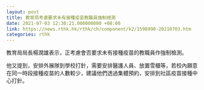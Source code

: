 ```yaml
---
layout: post
title: 教育局考慮要求未有接種疫苗教職員強制檢測
date: 2021-07-03 12:30:21.000000000 +08:00
link: https://news.rthk.hk/rthk/ch/component/k2/1598990-20210703.htm
categories: rthk
---
```


教育局局長楊潤雄表示，正考慮會否要求未有接種疫苗的教職員作強制檢測。

他又提到，安排外展隊到學校打針，需要安排醫護人員、放置雪櫃等，若校內願意在同一時段接種疫苗的人數較少，建議他們透過集體預約，安排到社區疫苗接種中心打針。
